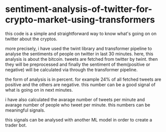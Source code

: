 # sentiment-analysis-of-twitter-for-crypto-market-using-transformers
this code is a simple and straightforward way to know what's going on on twitter about the cryptos.

more precisely, i have used the twint library and transformer pipeline to analyse the sentiments of people on twitter in last 30 minutes. here, this analysis is about the bitcoin.
tweets are fetched from twitter by twint. then they will be preprocessed and finally the sentiment of them(positive or negative) will be calculated via through the transformer pipeline. 

the form of analysis is in percent. for example 24% of all fetched tweets are positive and the others are negative. this number can be a good signal of what is going on in next minutes.

i have also calculated the avarage number of tweets per minute and avarage number of people who tweet per minute. this numbers can be meaningful signals.

this signals can be analysed with another ML model in order to create a trader bot.
